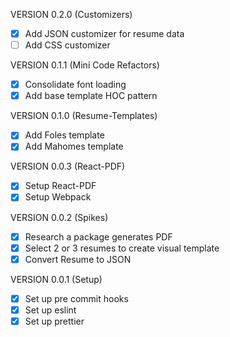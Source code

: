 VERSION 0.2.0 (Customizers)

- [x] Add JSON customizer for resume data
- [ ] Add CSS customizer

VERSION 0.1.1 (Mini Code Refactors)

- [x] Consolidate font loading
- [x] Add base template HOC pattern

VERSION 0.1.0 (Resume-Templates)

- [x] Add Foles template
- [x] Add Mahomes template

VERSION 0.0.3 (React-PDF)

- [x] Setup React-PDF
- [x] Setup Webpack

VERSION 0.0.2 (Spikes)

- [x] Research a package generates PDF
- [x] Select 2 or 3 resumes to create visual template
- [x] Convert Resume to JSON

VERSION 0.0.1 (Setup)

- [x] Set up pre commit hooks
- [x] Set up eslint
- [x] Set up prettier
